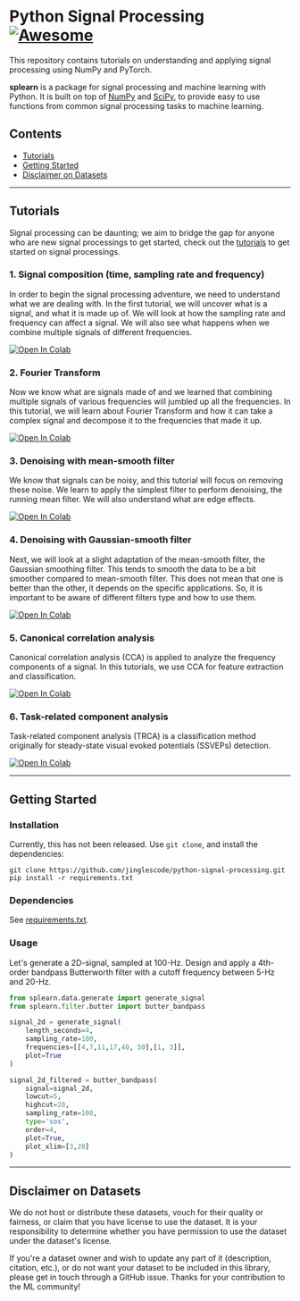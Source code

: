 # Python Signal Processing [![Awesome](https://awesome.re/badge.svg)](https://awesome.re)

This repository contains tutorials on understanding and applying signal processing using NumPy and PyTorch.

**splearn** is a package for signal processing and machine learning with Python. It is built on top of [NumPy](https://numpy.org) and [SciPy](https://www.scipy.org), to provide easy to use functions from common signal processing tasks to machine learning. 

## Contents

- [Tutorials](#tutorials)
- [Getting Started](#getting-started)
- [Disclaimer on Datasets](#disclaimer-on-datasets)

--- 

## Tutorials

Signal processing can be daunting; we aim to bridge the gap for anyone who are new signal processings to get started, check out the [tutorials](https://github.com/jinglescode/python-signal-processing/tree/main/tutorials) to get started on signal processings.

### 1. Signal composition (time, sampling rate and frequency)

In order to begin the signal processing adventure, we need to understand what we are dealing with. In the first tutorial, we will uncover what is a signal, and what it is made up of. We will look at how the sampling rate and frequency can affect a signal. We will also see what happens when we combine multiple signals of different frequencies.

[![Open In Colab](https://colab.research.google.com/assets/colab-badge.svg)](https://colab.research.google.com/github/jinglescode/python-signal-processing/blob/main/tutorials/Signal%20composition%20-%20time%2C%20sampling%20rate%20and%20frequency.ipynb)

### 2. Fourier Transform

Now we know what are signals made of and we learned that combining multiple signals of various frequencies will jumbled up all the frequencies. In this tutorial, we will learn about Fourier Transform and how it can take a complex signal and decompose it to the frequencies that made it up.

[![Open In Colab](https://colab.research.google.com/assets/colab-badge.svg)](https://colab.research.google.com/github/jinglescode/python-signal-processing/blob/main/tutorials/Fourier%20Transform.ipynb)

### 3. Denoising with mean-smooth filter

We know that signals can be noisy, and this tutorial will focus on removing these noise. We learn to apply the simplest filter to perform denoising, the running mean filter. We will also understand what are edge effects.

[![Open In Colab](https://colab.research.google.com/assets/colab-badge.svg)](https://colab.research.google.com/github/jinglescode/python-signal-processing/blob/main/tutorials/Denoising%20with%20mean-smooth%20filter.ipynb)

### 4. Denoising with Gaussian-smooth filter

Next, we will look at a slight adaptation of the mean-smooth filter, the Gaussian smoothing filter. This tends to smooth the data to be a bit smoother compared to mean-smooth filter. This does not mean that one is better than the other, it depends on the specific applications. So, it is important to be aware of different filters type and how to use them.

[![Open In Colab](https://colab.research.google.com/assets/colab-badge.svg)](https://colab.research.google.com/github/jinglescode/python-signal-processing/blob/main/tutorials/Denoising%20with%20Gaussian-smooth%20filter.ipynb)

### 5. Canonical correlation analysis

Canonical correlation analysis (CCA) is applied to analyze the frequency components of a signal. In this tutorials, we use CCA for feature extraction and classification.

[![Open In Colab](https://colab.research.google.com/assets/colab-badge.svg)](https://colab.research.google.com/github/jinglescode/python-signal-processing/blob/main/tutorials/Canonical%20Correlation%20Analysis.ipynb)

### 6. Task-related component analysis

Task-related component analysis (TRCA) is a classification method originally for steady-state visual evoked potentials (SSVEPs) detection.

[![Open In Colab](https://colab.research.google.com/assets/colab-badge.svg)](https://colab.research.google.com/github/jinglescode/python-signal-processing/blob/main/tutorials/Task-Related%20Component%20Analysis.ipynb)

---

## Getting Started

### Installation

Currently, this has not been released. Use `git clone`, and install the dependencies:

```
git clone https://github.com/jinglescode/python-signal-processing.git
pip install -r requirements.txt
```

### Dependencies

See [requirements.txt](https://github.com/jinglescode/python-signal-processing/tree/main/requirements.txt).

### Usage

Let's generate a 2D-signal, sampled at 100-Hz. Design and apply a 4th-order bandpass Butterworth filter with a cutoff frequency between 5-Hz and 20-Hz.

```python
from splearn.data.generate import generate_signal
from splearn.filter.butter import butter_bandpass

signal_2d = generate_signal(
    length_seconds=4, 
    sampling_rate=100, 
    frequencies=[[4,7,11,17,40, 50],[1, 3]],
    plot=True
)

signal_2d_filtered = butter_bandpass(
    signal=signal_2d, 
    lowcut=5, 
    highcut=20, 
    sampling_rate=100,
    type='sos',
    order=4, 
    plot=True,
    plot_xlim=[3,20]
)
```

---

## Disclaimer on Datasets

We do not host or distribute these datasets, vouch for their quality or fairness, or claim that you have license to use the dataset. It is your responsibility to determine whether you have permission to use the dataset under the dataset's license.

If you're a dataset owner and wish to update any part of it (description, citation, etc.), or do not want your dataset to be included in this library, please get in touch through a GitHub issue. Thanks for your contribution to the ML community!
